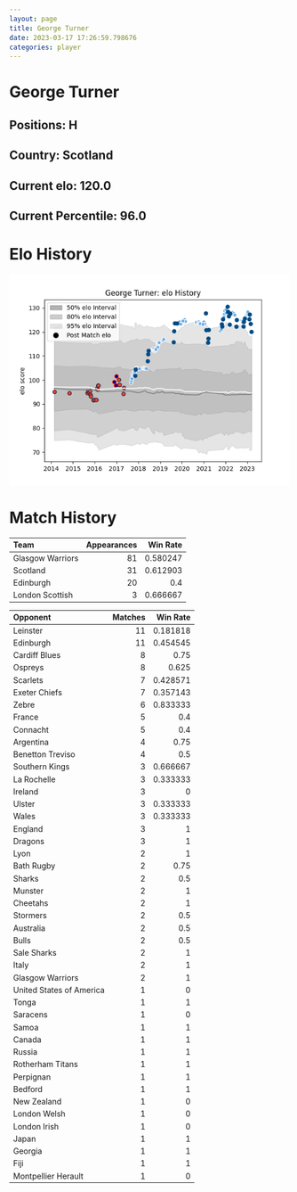 ```yaml
---  
layout: page  
title: George Turner  
date: 2023-03-17 17:26:59.798676  
categories: player  
---
```

# George Turner

## Positions: H

## Country: Scotland

## Current elo: 120.0

## Current Percentile: 96.0

# Elo History


![elo history](history_GeorgeTurner.png)
# Match History


| Team             |   Appearances |   Win Rate |
|:-----------------|--------------:|-----------:|
| Glasgow Warriors |            81 |   0.580247 |
| Scotland         |            31 |   0.612903 |
| Edinburgh        |            20 |   0.4      |
| London Scottish  |             3 |   0.666667 |

| Opponent                 |   Matches |   Win Rate |
|:-------------------------|----------:|-----------:|
| Leinster                 |        11 |   0.181818 |
| Edinburgh                |        11 |   0.454545 |
| Cardiff Blues            |         8 |   0.75     |
| Ospreys                  |         8 |   0.625    |
| Scarlets                 |         7 |   0.428571 |
| Exeter Chiefs            |         7 |   0.357143 |
| Zebre                    |         6 |   0.833333 |
| France                   |         5 |   0.4      |
| Connacht                 |         5 |   0.4      |
| Argentina                |         4 |   0.75     |
| Benetton Treviso         |         4 |   0.5      |
| Southern Kings           |         3 |   0.666667 |
| La Rochelle              |         3 |   0.333333 |
| Ireland                  |         3 |   0        |
| Ulster                   |         3 |   0.333333 |
| Wales                    |         3 |   0.333333 |
| England                  |         3 |   1        |
| Dragons                  |         3 |   1        |
| Lyon                     |         2 |   1        |
| Bath Rugby               |         2 |   0.75     |
| Sharks                   |         2 |   0.5      |
| Munster                  |         2 |   1        |
| Cheetahs                 |         2 |   1        |
| Stormers                 |         2 |   0.5      |
| Australia                |         2 |   0.5      |
| Bulls                    |         2 |   0.5      |
| Sale Sharks              |         2 |   1        |
| Italy                    |         2 |   1        |
| Glasgow Warriors         |         2 |   1        |
| United States of America |         1 |   0        |
| Tonga                    |         1 |   1        |
| Saracens                 |         1 |   0        |
| Samoa                    |         1 |   1        |
| Canada                   |         1 |   1        |
| Russia                   |         1 |   1        |
| Rotherham Titans         |         1 |   1        |
| Perpignan                |         1 |   1        |
| Bedford                  |         1 |   1        |
| New Zealand              |         1 |   0        |
| London Welsh             |         1 |   0        |
| London Irish             |         1 |   0        |
| Japan                    |         1 |   1        |
| Georgia                  |         1 |   1        |
| Fiji                     |         1 |   1        |
| Montpellier Herault      |         1 |   0        |
